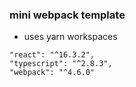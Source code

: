 ### mini webpack template

* uses yarn workspaces

```
"react": "^16.3.2",
"typescript": "^2.8.3",
"webpack": "^4.6.0"
```
